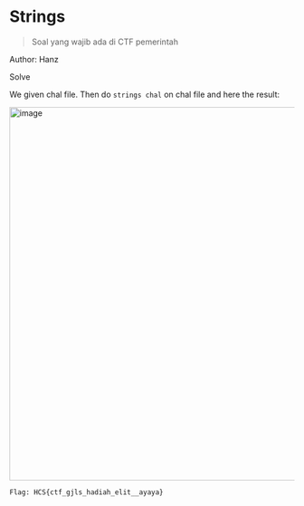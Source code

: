 # Strings
> Soal yang wajib ada di CTF pemerintah

Author: Hanz

Solve

We given chal file. Then do `strings chal` on chal file and here the result:

<img width="574" height="660" alt="image" src="https://github.com/user-attachments/assets/712c765d-b563-4e5a-a1a3-82598b9efbe6" />

```
Flag: HCS{ctf_gjls_hadiah_elit__ayaya}
```
